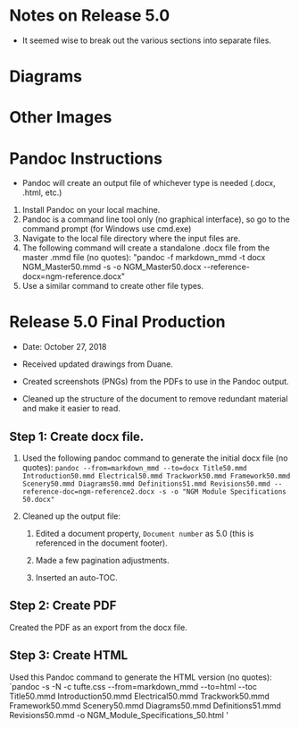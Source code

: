 # Notes on Release 5.0
* It seemed wise to break out the various sections into separate files.

# Diagrams


# Other Images


# Pandoc Instructions
* Pandoc will create an output file of whichever type is needed (.docx, .html, etc.)
1. Install Pandoc on your local machine.
2. Pandoc is a command line tool only (no graphical interface), so go to the command prompt (for Windows use cmd.exe)
3. Navigate to the local file directory where the input files are.
4. The following command will create a standalone .docx file from the master .mmd file (no quotes): "pandoc -f markdown_mmd -t docx NGM_Master50.mmd -s -o NGM_Master50.docx --reference-docx=ngm-reference.docx"
5. Use a similar command to create other file types.

# Release 5.0 Final Production
* Date: October 27, 2018

* Received updated drawings from Duane.

* Created screenshots (PNGs) from the PDFs to use in the Pandoc output.

* Cleaned up the structure of the document to remove redundant material and make it easier to read.

## Step 1: Create docx file.
1. Used the following pandoc command to generate the initial docx file (no quotes): `pandoc --from=markdown_mmd --to=docx Title50.mmd Introduction50.mmd Electrical50.mmd Trackwork50.mmd Framework50.mmd Scenery50.mmd Diagrams50.mmd Definitions51.mmd Revisions50.mmd --reference-doc=ngm-reference2.docx -s -o "NGM Module Specifications 50.docx" `

2. Cleaned up the output file:

    1. Edited a document property, `Document number` as 5.0 (this is referenced in the document footer).
    
    2. Made a few pagination adjustments.
    
    3. Inserted an auto-TOC.

## Step 2: Create PDF
Created the PDF as an export from the docx file.

## Step 3: Create HTML
Used this Pandoc command to generate the HTML version (no quotes): `pandoc -s -N -c tufte.css --from=markdown_mmd --to=html --toc Title50.mmd Introduction50.mmd Electrical50.mmd Trackwork50.mmd Framework50.mmd Scenery50.mmd Diagrams50.mmd Definitions51.mmd Revisions50.mmd -o NGM_Module_Specifications_50.html '

